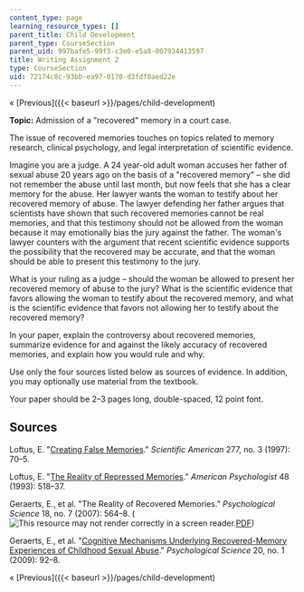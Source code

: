 ```yaml
---
content_type: page
learning_resource_types: []
parent_title: Child Development
parent_type: CourseSection
parent_uid: 997bafe5-99f3-c3e0-e5a8-007934413597
title: Writing Assignment 2
type: CourseSection
uid: 72174c8c-93bb-ea97-0170-d3fdf0aed22e
---
```


« [Previous]({{< baseurl >}}/pages/child-development)

**Topic:** Admission of a "recovered" memory in a court case.

The issue of recovered memories touches on topics related to memory research, clinical psychology, and legal interpretation of scientific evidence.

Imagine you are a judge. A 24 year-old adult woman accuses her father of sexual abuse 20 years ago on the basis of a "recovered memory" – she did not remember the abuse until last month, but now feels that she has a clear memory for the abuse. Her lawyer wants the woman to testify about her recovered memory of abuse. The lawyer defending her father argues that scientists have shown that such recovered memories cannot be real memories, and that this testimony should not be allowed from the woman because it may emotionally bias the jury against the father. The woman's lawyer counters with the argument that recent scientific evidence supports the possibility that the recovered may be accurate, and that the woman should be able to present this testimony to the jury.

What is your ruling as a judge – should the woman be allowed to present her recovered memory of abuse to the jury? What is the scientific evidence that favors allowing the woman to testify about the recovered memory, and what is the scientific evidence that favors not allowing her to testify about the recovered memory?

In your paper, explain the controversy about recovered memories, summarize evidence for and against the likely accuracy of recovered memories, and explain how you would rule and why.

Use only the four sources listed below as sources of evidence. In addition, you may optionally use material from the textbook.

Your paper should be 2–3 pages long, double-spaced, 12 point font.

Sources
-------

Loftus, E. "[Creating False Memories](http://faculty.washington.edu/eloftus/Articles/sciam.htm)." _Scientific American_ 277, no. 3 (1997): 70–5.

Loftus, E. "[The Reality of Repressed Memories](http://faculty.washington.edu/eloftus/Articles/lof93.htm)." _American Psychologist_ 48 (1993): 518–37.

Geraerts, E., et al. "The Reality of Recovered Memories." _Psychological Science_ 18, no. 7 (2007): 564–8. (![This resource may not render correctly in a screen reader.](/images/inacessible.gif)[PDF](https://webfiles.uci.edu/eloftus/LoftusRepressedMemAP93.pdf))

Geraerts, E., et al. "[Cognitive Mechanisms Underlying Recovered-Memory Experiences of Childhood Sexual Abuse](http://dx.doi.org/10.1111/j.1467-9280.2008.02247.x)." _Psychological Science_ 20, no. 1 (2009): 92–8.

« [Previous]({{< baseurl >}}/pages/child-development)